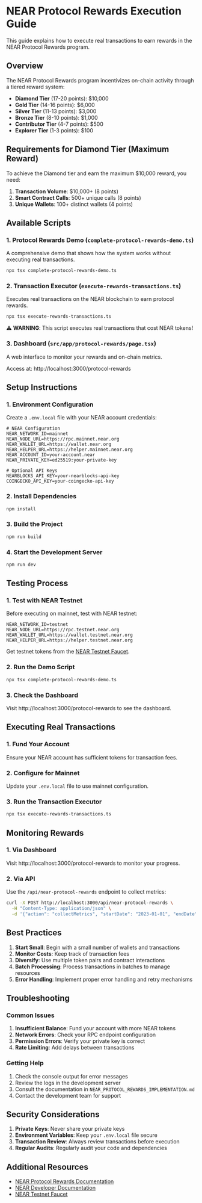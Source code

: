 # NEAR Protocol Rewards Execution Guide

This guide explains how to execute real transactions to earn rewards in the NEAR Protocol Rewards program.

## Overview

The NEAR Protocol Rewards program incentivizes on-chain activity through a tiered reward system:
- **Diamond Tier** (17-20 points): $10,000
- **Gold Tier** (14-16 points): $6,000
- **Silver Tier** (11-13 points): $3,000
- **Bronze Tier** (8-10 points): $1,000
- **Contributor Tier** (4-7 points): $500
- **Explorer Tier** (1-3 points): $100

## Requirements for Diamond Tier (Maximum Reward)

To achieve the Diamond tier and earn the maximum $10,000 reward, you need:

1. **Transaction Volume**: $10,000+ (8 points)
2. **Smart Contract Calls**: 500+ unique calls (8 points)
3. **Unique Wallets**: 100+ distinct wallets (4 points)

## Available Scripts

### 1. Protocol Rewards Demo (`complete-protocol-rewards-demo.ts`)

A comprehensive demo that shows how the system works without executing real transactions.

```bash
npx tsx complete-protocol-rewards-demo.ts
```

### 2. Transaction Executor (`execute-rewards-transactions.ts`)

Executes real transactions on the NEAR blockchain to earn protocol rewards.

```bash
npx tsx execute-rewards-transactions.ts
```

⚠️ **WARNING**: This script executes real transactions that cost NEAR tokens!

### 3. Dashboard (`src/app/protocol-rewards/page.tsx`)

A web interface to monitor your rewards and on-chain metrics.

Access at: http://localhost:3000/protocol-rewards

## Setup Instructions

### 1. Environment Configuration

Create a `.env.local` file with your NEAR account credentials:

```env
# NEAR Configuration
NEAR_NETWORK_ID=mainnet
NEAR_NODE_URL=https://rpc.mainnet.near.org
NEAR_WALLET_URL=https://wallet.near.org
NEAR_HELPER_URL=https://helper.mainnet.near.org
NEAR_ACCOUNT_ID=your-account.near
NEAR_PRIVATE_KEY=ed25519:your-private-key

# Optional API Keys
NEARBLOCKS_API_KEY=your-nearblocks-api-key
COINGECKO_API_KEY=your-coingecko-api-key
```

### 2. Install Dependencies

```bash
npm install
```

### 3. Build the Project

```bash
npm run build
```

### 4. Start the Development Server

```bash
npm run dev
```

## Testing Process

### 1. Test with NEAR Testnet

Before executing on mainnet, test with NEAR testnet:

```env
NEAR_NETWORK_ID=testnet
NEAR_NODE_URL=https://rpc.testnet.near.org
NEAR_WALLET_URL=https://wallet.testnet.near.org
NEAR_HELPER_URL=https://helper.testnet.near.org
```

Get testnet tokens from the [NEAR Testnet Faucet](https://near-faucet.io/).

### 2. Run the Demo Script

```bash
npx tsx complete-protocol-rewards-demo.ts
```

### 3. Check the Dashboard

Visit http://localhost:3000/protocol-rewards to see the dashboard.

## Executing Real Transactions

### 1. Fund Your Account

Ensure your NEAR account has sufficient tokens for transaction fees.

### 2. Configure for Mainnet

Update your `.env.local` file to use mainnet configuration.

### 3. Run the Transaction Executor

```bash
npx tsx execute-rewards-transactions.ts
```

## Monitoring Rewards

### 1. Via Dashboard

Visit http://localhost:3000/protocol-rewards to monitor your progress.

### 2. Via API

Use the `/api/near-protocol-rewards` endpoint to collect metrics:

```bash
curl -X POST http://localhost:3000/api/near-protocol-rewards \
  -H "Content-Type: application/json" \
  -d '{"action": "collectMetrics", "startDate": "2023-01-01", "endDate": "2023-12-31"}'
```

## Best Practices

1. **Start Small**: Begin with a small number of wallets and transactions
2. **Monitor Costs**: Keep track of transaction fees
3. **Diversify**: Use multiple token pairs and contract interactions
4. **Batch Processing**: Process transactions in batches to manage resources
5. **Error Handling**: Implement proper error handling and retry mechanisms

## Troubleshooting

### Common Issues

1. **Insufficient Balance**: Fund your account with more NEAR tokens
2. **Network Errors**: Check your RPC endpoint configuration
3. **Permission Errors**: Verify your private key is correct
4. **Rate Limiting**: Add delays between transactions

### Getting Help

1. Check the console output for error messages
2. Review the logs in the development server
3. Consult the documentation in `NEAR_PROTOCOL_REWARDS_IMPLEMENTATION.md`
4. Contact the development team for support

## Security Considerations

1. **Private Keys**: Never share your private keys
2. **Environment Variables**: Keep your `.env.local` file secure
3. **Transaction Review**: Always review transactions before execution
4. **Regular Audits**: Regularly audit your code and dependencies

## Additional Resources

- [NEAR Protocol Rewards Documentation](https://near.org/blog/near-protocol-rewards)
- [NEAR Developer Documentation](https://docs.near.org)
- [NEAR Testnet Faucet](https://near-faucet.io/)
